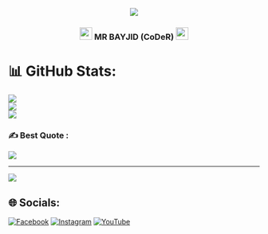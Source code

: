  <p align="center"><img src="https://img.shields.io/badge/MADE%20BY BANGLADESHI - PROGRAMMER-green?colorA=%23ff0000&colorB=%23017e40&style=flat-square">
 
<h3 align="center">
  <img src="https://emoji.discord.st/emojis/768b108d-274f-4f44-a634-8477b16efce7.gif" width="25">
    MR BAYJID (CoDeR)
  <img src="https://emoji.discord.st/emojis/768b108d-274f-4f44-a634-8477b16efce7.gif" width="25">
</h3>

# 📊 GitHub Stats:
![](https://github-readme-stats.vercel.app/api?username=bayjid0249&theme=merko&hide_border=true&include_all_commits=false&count_private=false)<br/>
![](https://github-readme-streak-stats.herokuapp.com/?user=bayjid0249&theme=merko&hide_border=true)<br/>
![](https://github-readme-stats.vercel.app/api/top-langs/?username=bayjid0249&theme=merko&hide_border=true&include_all_commits=false&count_private=false&layout=compact)

### ✍️ Best Quote :
![](https://quotes-github-readme.vercel.app/api?type=horizontal&theme=radical)

---
[![](https://visitcount.itsvg.in/api?id=BD-CYBER&icon=7&color=3)](https://visitcount.itsvg.in)


## 🌐 Socials:
[![Facebook](https://img.shields.io/badge/Facebook-%231877F2.svg?logo=Facebook&logoColor=white)](https://facebook.com/) [![Instagram](https://img.shields.io/badge/Instagram-%23E4405F.svg?logo=Instagram&logoColor=white)](https://instagram.com/) [![YouTube](https://img.shields.io/badge/YouTube-%23FF0000.svg?logo=YouTube&logoColor=white)](https://youtube.com/) 
